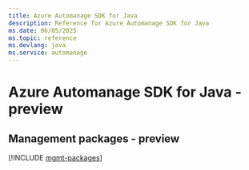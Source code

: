 ```yaml
---
title: Azure Automanage SDK for Java
description: Reference for Azure Automanage SDK for Java
ms.date: 06/05/2025
ms.topic: reference
ms.devlang: java
ms.service: automanage
---
```

# Azure Automanage SDK for Java - preview

## Management packages - preview
[!INCLUDE [mgmt-packages](automanage-mgmt-index.md)]